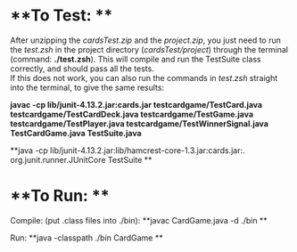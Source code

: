# **To Test: **

After unzipping the *cardsTest.zip* and the *project.zip*, you just need to run the *test.zsh* in the project directory (*cardsTest/project*) through the terminal (command: **./test.zsh**). This will compile and run the TestSuite class correctly, and should pass all the tests.  
If this does not work, you can also run the commands in *test.zsh* straight into the terminal, to give the same results: 
 
**javac -cp lib/junit-4.13.2.jar:cards.jar testcardgame/TestCard.java 
testcardgame/TestCardDeck.java testcardgame/TestGame.java 
testcardgame/TestPlayer.java testcardgame/TestWinnerSignal.java 
TestCardGame.java TestSuite.java**
 
**java -cp lib/junit-4.13.2.jar:lib/hamcrest-core-1.3.jar:cards.jar:. 
org.junit.runner.JUnitCore TestSuite **
 
 
 
 
# **To Run: **
 
Compile: (put .class files into ./bin): 
**javac CardGame.java -d ./bin **
 
Run: 
**java -classpath ./bin CardGame **